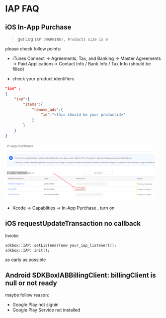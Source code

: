 # IAP FAQ

## iOS In-App Purchase

> get Log `IAP :WARNING!, Products size is 0`

please check follow points:

* iTunes Connect -> Agreements, Tax, and Banking -> Master Agreements -> Paid Applications-> Contact Info / Bank Info / Tax Info (should be filled)

* check your product identifiers

```json
"ios" :
{
    "iap":{
        "items":{
            "remove_ads":{
                "id":"<this should be your productid>"
            }
        }
    }
}
```

![](../imgs/iap_products_id.png)

* Xcode -> Capablities -> In-App Purchase , turn on

## iOS requestUpdateTransaction no callback

Invoke 
```
sdkbox::IAP::setListener(new your_iap_listener());
sdkbox::IAP::init();
``` 
as early as possible

## Android SDKBoxIABBillingClient: billingClient is null or not ready

maybe follow reason:

* Google Play not signin
* Google Play Service not installed

